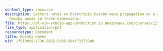 ```yaml
---
content_type: resource
description: Lecture notes on barotropic Rossby wave propagation on a sphere and quasi-geostrophic
  Rossby waves in three dimensions.
file: https://ol-ocw-studio-app-production.s3.amazonaws.com/courses/12-803-quasi-balanced-circulations-in-oceans-and-atmospheres-fall-2009/1f918dc0173056825d68504c715738ab_MIT12_803F09_lec16.pdf
file_type: application/pdf
resourcetype: Document
title: Rossby waves
uid: 1f918dc0-1730-5682-5d68-504c715738ab
---
```

